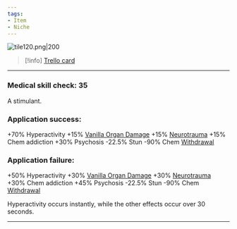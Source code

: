 ```yaml
---
tags:
- Item
- Niche
---
```


![tile120.png\|200](/Items/Methamphetamine%20-%20Attachments/6718845db30472d958dd7d78.png)

> [!info] [Trello card](https://trello.com/c/QYLcVZJU/138-methamphetamine)

---

### Medical skill check: 35

A stimulant.

### Application success:

\+70% Hyperactivity
\+15% [Vanilla Organ Damage](../Torso/Vanilla%20Organ%20Damage.md)
\+15% [Neurotrauma](../Head_Brain/Neurotrauma.md)
\+15% Chem addiction
\+30% Psychosis
\-22.5% Stun
\-90% Chem [Withdrawal](../Head_Brain/Withdrawal.md)

### Application failure:

\+50% Hyperactivity
\+30% [Vanilla Organ Damage](../Torso/Vanilla%20Organ%20Damage.md)
\+30% [Neurotrauma](../Head_Brain/Neurotrauma.md)
\+30% Chem addiction
\+45% Psychosis
\-22.5% Stun
\-90% Chem [Withdrawal](../Head_Brain/Withdrawal.md)

Hyperactivity occurs instantly, while the other effects occur over 30 seconds.

---

